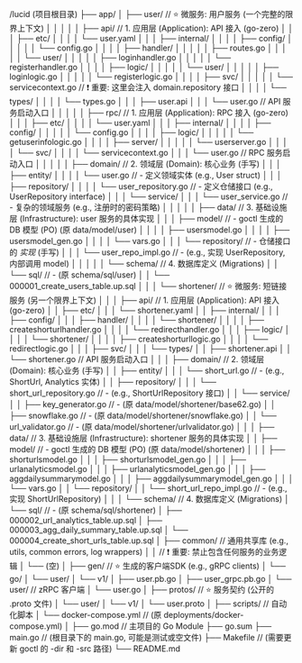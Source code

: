 /lucid (项目根目录)
├── app/
│   ├── user/                   // ⭐ 微服务: 用户服务 (一个完整的限界上下文)
│   │   │
│   │   ├── api/                // 1. 应用层 (Application): API 接入 (go-zero)
│   │   │   ├── etc/
│   │   │   │   └── user.yaml
│   │   │   ├── internal/
│   │   │   │   ├── config/
│   │   │   │   │   └── config.go
│   │   │   │   ├── handler/
│   │   │   │   │   ├── routes.go
│   │   │   │   │   └── user/
│   │   │   │   │       ├── loginhandler.go
│   │   │   │   │       └── registerhandler.go
│   │   │   │   ├── logic/
│   │   │   │   │   └── user/
│   │   │   │   │       ├── loginlogic.go
│   │   │   │   │       └── registerlogic.go
│   │   │   │   ├── svc/
│   │   │   │   │   └── servicecontext.go  // ❗ 重要: 这里会注入 domain.repository 接口
│   │   │   │   └── types/
│   │   │   │       └── types.go
│   │   │   ├── user.api
│   │   │   └── user.go               // API 服务启动入口
│   │   │
│   │   ├── rpc/                // 1. 应用层 (Application): RPC 接入 (go-zero)
│   │   │   ├── etc/
│   │   │   │   └── user.yaml
│   │   │   ├── internal/
│   │   │   │   ├── config/
│   │   │   │   │   └── config.go
│   │   │   │   ├── logic/
│   │   │   │   │   └── getuserinfologic.go
│   │   │   │   ├── server/
│   │   │   │   │   └── userserver.go
│   │   │   │   └── svc/
│   │   │   │       └── servicecontext.go
│   │   │   └── user.go               // RPC 服务启动入口
│   │   │
│   │   ├── domain/             // 2. 领域层 (Domain): 核心业务 (手写)
│   │   │   ├── entity/
│   │   │   │   └── user.go         //    - 定义领域实体 (e.g., User struct)
│   │   │   ├── repository/
│   │   │   │   └── user_repository.go //    - 定义仓储接口 (e.g., UserRepository interface)
│   │   │   └── service/
│   │   │       └── user_service.go    //    - 复杂的领域服务 (e.g., 注册时的密码策略)
│   │   │
│   │   ├── data/               // 3. 基础设施层 (Infrastructure): user 服务的具体实现
│   │   │   ├── model/          //    - goctl 生成的 DB 模型 (PO) (原 data/model/user)
│   │   │   │   ├── usersmodel.go
│   │   │   │   ├── usersmodel_gen.go
│   │   │   │   └── vars.go
│   │   │   └── repository/     //    - 仓储接口的 *实现* (手写)
│   │   │       └── user_repo_impl.go //    - (e.g., 实现 UserRepository, 内部调用 model)
│   │   │
│   │   └── schema/             // 4. 数据库定义 (Migrations)
│   │       └── sql/            //    - (原 schema/sql/user)
│   │           └── 000001_create_users_table.up.sql
│   │
│   └── shortener/              // ⭐ 微服务: 短链接服务 (另一个限界上下文)
│       │
│       ├── api/                // 1. 应用层 (Application): API 接入 (go-zero)
│       │   ├── etc/
│       │   │   └── shortener.yaml
│       │   ├── internal/
│       │   │   ├── config/
│       │   │   ├── handler/
│       │   │   │   └── shortener/
│       │   │   │       ├── createshorturlhandler.go
│       │   │   │       └── redirecthandler.go
│       │   │   ├── logic/
│       │   │   │   └── shortener/
│       │   │   │       ├── createshorturllogic.go
│       │   │   │       └── redirectlogic.go
│       │   │   ├── svc/
│       │   │   └── types/
│       │   ├── shortener.api
│       │   └── shortener.go        // API 服务启动入口
│       │
│       ├── domain/             // 2. 领域层 (Domain): 核心业务 (手写)
│       │   ├── entity/
│       │   │   └── short_url.go    //    - (e.g., ShortUrl, Analytics 实体)
│       │   ├── repository/
│       │   │   └── short_url_repository.go // - (e.g., ShortUrlRepository 接口)
│       │   └── service/
│       │       ├── key_generator.go  // - (原 data/model/shortener/base62.go)
│       │       ├── snowflake.go    // - (原 data/model/shortener/snowflake.go)
│       │       └── url_validator.go  // - (原 data/model/shortener/urlvalidator.go)
│       │
│       ├── data/               // 3. 基础设施层 (Infrastructure): shortener 服务的具体实现
│       │   ├── model/          //    - goctl 生成的 DB 模型 (PO) (原 data/model/shortener)
│       │   │   ├── shorturlsmodel.go
│       │   │   ├── shorturlsmodel_gen.go
│       │   │   ├── urlanalyticsmodel.go
│       │   │   ├── urlanalyticsmodel_gen.go
│       │   │   ├── aggdailysummarymodel.go
│       │   │   ├── aggdailysummarymodel_gen.go
│       │   │   └── vars.go
│       │   └── repository/
│       │       └── short_url_repo_impl.go // - (e.g., 实现 ShortUrlRepository)
│       │
│       └── schema/             // 4. 数据库定义 (Migrations)
│           └── sql/            //    - (原 schema/sql/shortener)
│               ├── 000002_url_analytics_table.up.sql
│               ├── 000003_agg_daily_summary_table.up.sql
│               └── 000004_create_short_urls_table.up.sql
│
├── common/                     // 通用共享库 (e.g., utils, common errors, log wrappers)
│   │                           // ❗ 重要: 禁止包含任何服务的业务逻辑
│   └── (空)
│
├── gen/                        // ⭐ 生成的客户端SDK (e.g., gRPC clients)
│   └── go/
│       └── user/
│           └── v1/
│               ├── user.pb.go
│               ├── user_grpc.pb.go
│               └── user/           // zRPC 客户端
│                   └── user.go
│
├── protos/                     // ⭐ 服务契约 (公开的 .proto 文件)
│   └── user/
│       └── v1/
│           └── user.proto
│
├── scripts/                    // 自动化脚本
│   └── docker-compose.yml      // (原 deployments/docker-compose.yml)
│
├── go.mod                      // 主项目的 Go Module
├── go.sum
├── main.go                     // (根目录下的 main.go, 可能是测试或空文件)
├── Makefile                    // (需要更新 goctl 的 -dir 和 -src 路径)
└── README.md
